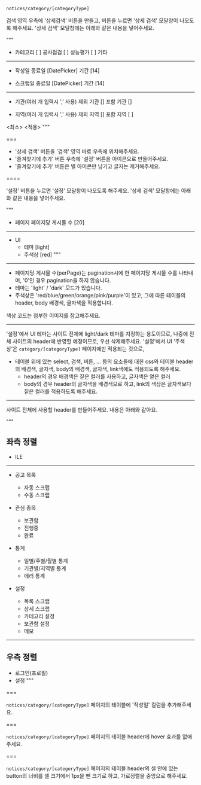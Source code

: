 `notices/category/[categoryType]`

검색 영역 우측에 '상세검색' 버튼을 만들고, 버튼을 누르면 '상세 검색' 모달창이 나오도록 해주세요.
'상세 검색' 모달창에는 아래와 같은 내용을 넣어주세요.

"""
- 카테고리
[ ] 공사점검 [ ] 성능평가 [ ] 기타
---
- 작성일
종료일 [DatePicker] 기간 [14]

- 스크랩일
종료일 [DatePicker] 기간 [14]

---
- 기관(여러 개 입력시 ',' 사용)
제외 기관 [] 포함 기관 []

- 지역(여러 개 입력시 ',' 사용)
제외 지역 [] 포함 지역 [ ]

<최소> <적용>
"""

===

- '상세 검색' 버튼을 '검색' 영역 바로 우측에 위치해주세요.
- '즐겨찾기에 추가' 버튼 우측에 '설정' 버튼을 아이콘으로 만들어주세요.
- '즐겨찾기에 추가' 버튼은 별 아이콘만 남기고 글자는 제거해주세요.

====

'설정' 버튼을 누르면 '설정' 모달창이 나오도록 해주세요.
'상세 검색' 모달창에는 아래와 같은 내용을 넣어주세요.

"""
- 페이지
페이지당 게시물 수 [20]
---
- UI
  - 테마 [light]
  - 주색상 [red]
"""

---

- 페이지당 게시물 수(perPage)는 pagination시에 한 페이지당 게시물 수를 나타내며, '0'인 경우 pagination을 하지 않습니다.
- 테마는 'light' / 'dark' 모드가 있습니다.
- 주색상은 'red/blue/green/orange/pink/purple'이 있고, 그에 따른 테이블의 header, body 배경색, 글자색을 적용합니다.

색상 코드는 첨부한 이미지를 참고해주세요.


---

'설정'에서 UI 테마는 사이트 전체에 light/dark 테마를 지정하는 용도이므로, 나중에 전체 사이트의 header에 반영할 예정이므로, 우선 삭제해주세요.
'설정'에서 UI '주색상'은 `category/[categoryType]` 페이지에만 적용되는 것으로,
- 테이블 위에 있는 select, 검색, 버튼, ... 등의 요소들에 대한 css와 테이블 header의 배경색, 글자색, body의 배경색, 글자색, link색에도 적용되도록 해주세요.
  - header의 경우 배경색은 짙은 컬러를 사용하고, 글자색은 옅은 컬러
  - body의 경우 header의 글자색을 배경색으로 하고, link의 색상은 글자색보다 짙은 컬러를 적용하도록 해주세요.

---
사이트 전체에 사용할 header를 만들어주세요. 내용은 아래와 같아요.

"""
## 좌측 정렬
- ILE
---
- 공고 목록
  - 자동 스크랩
  - 수동 스크랩
- 관심 종목
  - 보관함
  - 진행중
  - 완료

- 통계
  - 일별/주별/월별 통계
  - 기관별/지역별 통계
  - 에러 통계

- 설정
  - 목록 스크랩
  - 상세 스크랩
  - 카테고리 설정
  - 보관함 설정
  - 메모

---
## 우측 정렬
- 로그인(프로필)
- 설정
"""


===

`notices/category/[categoryType]` 페이지의 테이블에 '작성일' 컬럼을 추가해주세요.

===

`notices/category/[categoryType]` 페이지의 테이블 header에 hover 효과를 없애주세요.

===

`notices/category/[categoryType]` 페이지의 테이블 header의 셀 안에 있는 button의 너비를 셀 크기에서 1px을 뺀 크기로 하고, 가로정렬을 중앙으로 해주세요.